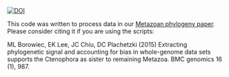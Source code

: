 [![DOI](https://zenodo.org/badge/32495006.svg)](https://zenodo.org/badge/latestdoi/32495006)

This code was written to process data in our [Metazoan phylogeny paper](http://www.biomedcentral.com/1471-2164/16/987). Please consider citing it if you are using the scripts:

ML Borowiec, EK Lee, JC Chiu, DC Plachetzki (2015) Extracting phylogenetic signal and accounting for bias in whole-genome data sets supports the Ctenophora as sister to remaining Metazoa. BMC genomics 16 (1), 987.
